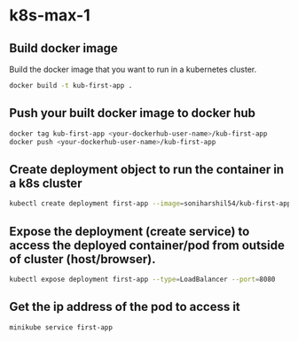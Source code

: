 # k8s-max-1

## Build docker image

Build the docker image that you want to run in a kubernetes cluster.

```bash
docker build -t kub-first-app .
```

## Push your built docker image to docker hub

```bash
docker tag kub-first-app <your-dockerhub-user-name>/kub-first-app
docker push <your-dockerhub-user-name>/kub-first-app
```

## Create deployment object to run the container in a k8s cluster

```bash
kubectl create deployment first-app --image=soniharshil54/kub-first-app
```

## Expose the deployment (create service) to access the deployed container/pod from outside of cluster (host/browser).

```bash
kubectl expose deployment first-app --type=LoadBalancer --port=8080
```

## Get the ip address of the pod to access it

```bash
minikube service first-app
```


